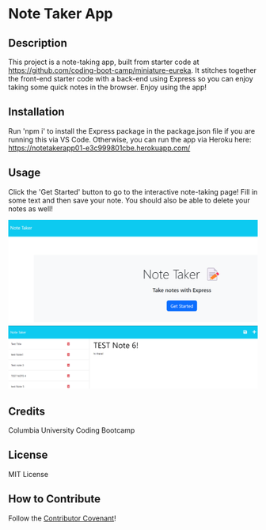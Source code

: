 # Note Taker App

## Description

This project is a note-taking app, built from starter code at https://github.com/coding-boot-camp/miniature-eureka. It stitches together the front-end starter code with a back-end using Express so you can enjoy taking some quick notes in the browser. Enjoy using the app!

## Installation

Run 'npm i' to install the Express package in the package.json file if you are running this via VS Code. Otherwise, you can run the app via Heroku here:  https://notetakerapp01-e3c999801cbe.herokuapp.com/ 

## Usage

Click the 'Get Started' button to go to the interactive note-taking page! Fill in some text and then save your note. You should also be able to delete your notes as well!

![note taker landing page](notetakerlanding.png)
![note taker app view](notetakerappview.png)

## Credits

Columbia University Coding Bootcamp

## License

MIT License

## How to Contribute

Follow the [Contributor Covenant](https://www.contributor-covenant.org/)!
